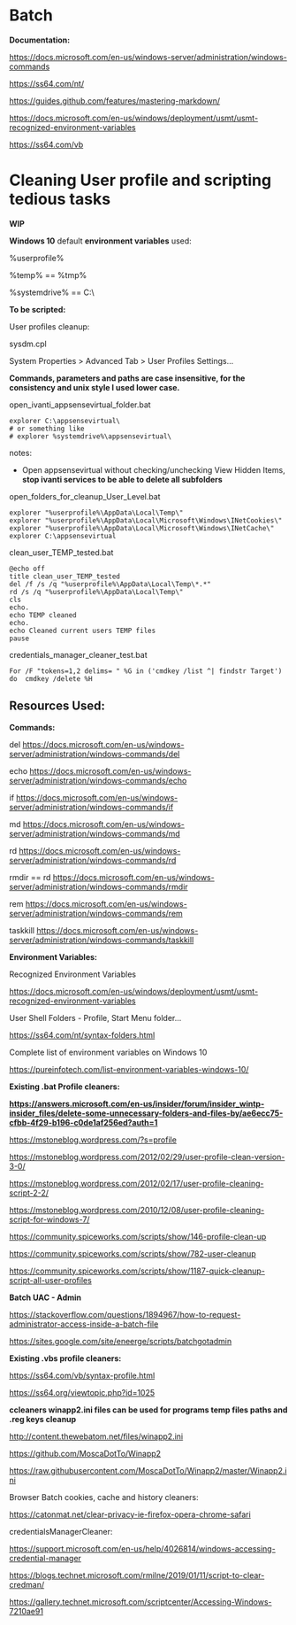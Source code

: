 # Batch 

**Documentation:**

https://docs.microsoft.com/en-us/windows-server/administration/windows-commands

https://ss64.com/nt/

https://guides.github.com/features/mastering-markdown/

https://docs.microsoft.com/en-us/windows/deployment/usmt/usmt-recognized-environment-variables

https://ss64.com/vb

# Cleaning User profile and scripting tedious tasks

**WIP**

**Windows 10** default **environment variables** used:

%userprofile%

%temp% ==  %tmp%

%systemdrive% == C:\

**To be scripted:**

User profiles cleanup:

sysdm.cpl

System Properties > Advanced Tab > User Profiles Settings...

**Commands, parameters and paths are case insensitive, for the consistency and unix style I used lower case.**

open_ivanti_appsensevirtual_folder.bat
```batch
explorer C:\appsensevirtual\
# or something like
# explorer %systemdrive%\appsensevirtual\
```
notes:
* Open appsensevirtual without checking/unchecking
View Hidden Items, **stop ivanti services to be able to delete all subfolders**

open_folders_for_cleanup_User_Level.bat
```batch
explorer "%userprofile%\AppData\Local\Temp\"
explorer "%userprofile%\AppData\Local\Microsoft\Windows\INetCookies\"
explorer "%userprofile%\AppData\Local\Microsoft\Windows\INetCache\"
explorer C:\appsensevirtual
```
clean_user_TEMP_tested.bat
```batch
@echo off
title clean_user_TEMP_tested
del /f /s /q "%userprofile%\AppData\Local\Temp\*.*"
rd /s /q "%userprofile%\AppData\Local\Temp\"
cls
echo.
echo TEMP cleaned
echo.
echo Cleaned current users TEMP files
pause
```
credentials_manager_cleaner_test.bat
```batch
For /F "tokens=1,2 delims= " %G in ('cmdkey /list ^| findstr Target') do  cmdkey /delete %H
```
## Resources Used:

**Commands:**

del
https://docs.microsoft.com/en-us/windows-server/administration/windows-commands/del

echo
https://docs.microsoft.com/en-us/windows-server/administration/windows-commands/echo

if
https://docs.microsoft.com/en-us/windows-server/administration/windows-commands/if

md
https://docs.microsoft.com/en-us/windows-server/administration/windows-commands/md

rd
https://docs.microsoft.com/en-us/windows-server/administration/windows-commands/rd

rmdir == rd
https://docs.microsoft.com/en-us/windows-server/administration/windows-commands/rmdir

rem
https://docs.microsoft.com/en-us/windows-server/administration/windows-commands/rem

taskkill
https://docs.microsoft.com/en-us/windows-server/administration/windows-commands/taskkill

**Environment Variables:**

Recognized Environment Variables

https://docs.microsoft.com/en-us/windows/deployment/usmt/usmt-recognized-environment-variables

User Shell Folders - Profile, Start Menu folder... 

https://ss64.com/nt/syntax-folders.html

Complete list of environment variables on Windows 10

https://pureinfotech.com/list-environment-variables-windows-10/

**Existing .bat Profile cleaners:**

**https://answers.microsoft.com/en-us/insider/forum/insider_wintp-insider_files/delete-some-unnecessary-folders-and-files-by/ae6ecc75-cfbb-4f29-b196-c0de1af256ed?auth=1**

https://mstoneblog.wordpress.com/?s=profile

https://mstoneblog.wordpress.com/2012/02/29/user-profile-clean-version-3-0/

https://mstoneblog.wordpress.com/2012/02/17/user-profile-cleaning-script-2-2/

https://mstoneblog.wordpress.com/2010/12/08/user-profile-cleaning-script-for-windows-7/

https://community.spiceworks.com/scripts/show/146-profile-clean-up

https://community.spiceworks.com/scripts/show/782-user-cleanup

https://community.spiceworks.com/scripts/show/1187-quick-cleanup-script-all-user-profiles

**Batch UAC - Admin**

https://stackoverflow.com/questions/1894967/how-to-request-administrator-access-inside-a-batch-file

https://sites.google.com/site/eneerge/scripts/batchgotadmin

**Existing .vbs profile cleaners:**

https://ss64.com/vb/syntax-profile.html

https://ss64.org/viewtopic.php?id=1025

**ccleaners winapp2.ini files can be used for programs temp files paths and .reg keys cleanup**

http://content.thewebatom.net/files/winapp2.ini

https://github.com/MoscaDotTo/Winapp2

https://raw.githubusercontent.com/MoscaDotTo/Winapp2/master/Winapp2.ini

Browser Batch cookies, cache and history cleaners:

https://catonmat.net/clear-privacy-ie-firefox-opera-chrome-safari

credentialsManagerCleaner:

https://support.microsoft.com/en-us/help/4026814/windows-accessing-credential-manager

https://blogs.technet.microsoft.com/rmilne/2019/01/11/script-to-clear-credman/

https://gallery.technet.microsoft.com/scriptcenter/Accessing-Windows-7210ae91

